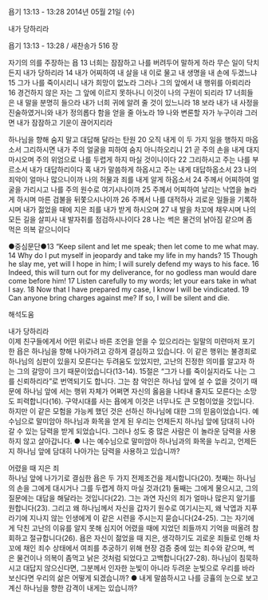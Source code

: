 욥기 13:13 - 13:28 
2014년 05월 21일 (수)

내가 당하리라



욥기 13:13 - 13:28 / 새찬송가 516 장


자기의 의를 주장하는 욥
13 너희는 잠잠하고 나를 버려두어 말하게 하라 무슨 일이 닥치든지 내가 당하리라 14 내가 어찌하여 내 살을 내 이로 물고 내 생명을 내 손에 두겠느냐 15 그가 나를 죽이시리니 내가 희망이 없노라 그러나 그의 앞에서 내 행위를 아뢰리라 16 경건하지 않은 자는 그 앞에 이르지 못하나니 이것이 나의 구원이 되리라 17 너희들은 내 말을 분명히 들으라 내가 너희 귀에 알려 줄 것이 있느니라 18 보라 내가 내 사정을 진술하였거니와 내가 정의롭다 함을 얻을 줄 아노라 19 나와 변론할 자가 누구이랴 그러면 내가 잠잠하고 기운이 끊어지리라

하나님을 향해 숨지 말고 대답해 달라는 탄원 
20 오직 내게 이 두 가지 일을 행하지 마옵소서 그리하시면 내가 주의 얼굴을 피하여 숨지 아니하오리니 21 곧 주의 손을 내게 대지 마시오며 주의 위엄으로 나를 두렵게 하지 마실 것이니이다 22 그리하시고 주는 나를 부르소서 내가 대답하리이다 혹 내가 말씀하게 하옵시고 주는 내게 대답하옵소서 23 나의 죄악이 얼마나 많으니이까 나의 허물과 죄를 내게 알게 하옵소서 24 주께서 어찌하여 얼굴을 가리시고 나를 주의 원수로 여기시나이까 25 주께서 어찌하여 날리는 낙엽을 놀라게 하시며 마른 검불을 뒤쫓으시나이까 26 주께서 나를 대적하사 괴로운 일들을 기록하시며 내가 젊었을 때에 지은 죄를 내가 받게 하시오며 27 내 발을 차꼬에 채우시며 나의 모든 길을 살피사 내 발자취를 점검하시나이다 28 나는 썩은 물건의 낡아짐 같으며 좀 먹은 의복 같으니이다


●중심문단●13 “Keep silent and let me speak; then let come to me what may. 14 Why do I put myself in jeopardy and take my life in my hands? 15 Though he slay me, yet will I hope in him; I will surely defend my ways to his face. 16 Indeed, this will turn out for my deliverance, for no godless man would dare come before him! 17 Listen carefully to my words; let your ears take in what I say. 18 Now that I have prepared my case, I know I will be vindicated. 19 Can anyone bring charges against me? If so, I will be silent and die.

해석도움





내가 당하리라  
이제 친구들에게서 어떤 위로나 바른 조언을 얻을 수 있으리라는 일말의 미련마저 포기한 욥은 하나님을 향해 나아가려고 강하게 결심하고 있습니다. 이 같은 행위는 불경죄로 하나님의 심판이 있을지 모른다는 두려움도 있었지만, 고난의 진정한 의미를 알고자 하는 그의 갈망이 크기 때문이었습니다(13-14). 15절은 “그가 나를 죽이실지라도 나는 그를 신뢰하리라”로 번역되기도 합니다. 그는 참 악인은 하나님 앞에 설 수 없을 것이기 때문에 하나님 앞에 서는 행위 자체가 어쩌면 자신의 옳음을 나타내 줄지도 모른다는 소망도 피력합니다(16). 구약시대를 사는 욥에게 이것은 너무나도 큰 모험이었을 것입니다. 하지만 이 같은 모험을 가능케 했던 것은 선하신 하나님에 대한 그의 믿음이었습니다. 예수님으로 말미암아 하나님과 화목을 얻게 된 우리는 언제든지 하나님 앞에 담대히 나아갈 수 있는 담력을 받게 되었습니다. 그러나 성도 중 많은 사람은 이 놀라운 담력을 사용하지 않고 살아갑니다. 
● 나는 예수님으로 말미암아 하나님과의 화목을 누리고, 언제든지 하나님 앞에 담대히 나아가는 담력을 사용하고 있습니까?

어렸을 때 지은 죄  
하나님 앞에 나가기로 결심한 욥은 두 가지 전제조건을 제시합니다(20). 첫째는 하나님의 손을 그에게 대시거나 그를 두렵게 하지 마실 것과(21) 둘째는 그에게 물으시고, 그의 질문에는 대답을 해달라는 것입니다(22). 그는 과연 자신의 죄가 얼마나 많은지 알기를 원합니다(23). 그리고 왜 하나님께서 자신을 갑자기 원수로 여기시는지, 왜 낙엽과 지푸라기에 지나지 않는 인생에게 이 같은 시련을 주시는지 묻습니다(24-25). 그는 자기에게 닥친 고난의 이유를 알지 못해 심지어 어렸을 때에 지었던 죄들까지 기억을 떠올려 참회하고 절규합니다(26). 욥은 자신이 젊었을 때 지은, 생각하기도 괴로운 죄들로 인해 차꼬에 채인 죄수 상태에서 여죄를 추궁하기 위해 현장 검증 중에 있는 죄수와 같으며, 썩은 물건이나 의복이 좀먹고 낡은 것처럼 되었다고 고백합니다(27-28). 하나님이 침묵하시고 대답지 않으신다면, 그분께서 인자한 눈빛이 아니라 두려운 눈빛으로 우리를 바라보신다면 우리의 삶은 어떻게 되겠습니까? 
● 내게 말씀하시고 나를 긍휼의 눈으로 보고 계신 하나님을 향한 감격이 내게는 있습니까?